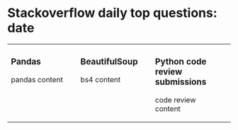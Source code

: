 # Stackoverflow daily top questions: <!-- date starts --> date <!-- date ends -->

<table><tr><td valign="top" width="33%">

### Pandas
<!-- pandas starts -->
pandas content
<!-- pandas ends -->
</td><td valign="top" width="34%">


### BeautifulSoup
<!-- bs starts -->
bs4 content
<!-- bs ends -->
</td><td valign="top" width="34%">


### Python code review submissions
<!-- code_review starts -->
code review content
<!-- code_review ends -->
</td><td valign="top" width="34%">